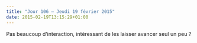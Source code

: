 ```yaml
---
title: "Jour 106 — Jeudi 19 février 2015"
date: 2015-02-19T13:15:29+01:00
---
```


Pas beaucoup d’interaction, intéressant de les laisser avancer seul un
peu ?



